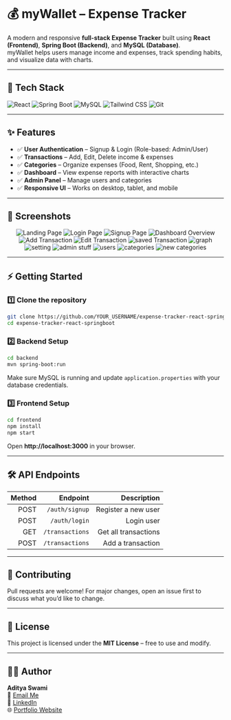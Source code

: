 # 💰 myWallet – Expense Tracker  

A modern and responsive **full-stack Expense Tracker** built using **React (Frontend)**, **Spring Boot (Backend)**, and **MySQL (Database)**.  
myWallet helps users manage income and expenses, track spending habits, and visualize data with charts.

---

## 🚀 Tech Stack  

![React](https://img.shields.io/badge/Frontend-React-blue?logo=react)
![Spring Boot](https://img.shields.io/badge/Backend-Spring%20Boot-green?logo=springboot)
![MySQL](https://img.shields.io/badge/Database-MySQL-orange?logo=mysql)
![Tailwind CSS](https://img.shields.io/badge/UI-TailwindCSS-06B6D4?logo=tailwindcss)
![Git](https://img.shields.io/badge/Version%20Control-Git-black?logo=git)

---

## ✨ Features  

- ✅ **User Authentication** – Signup & Login (Role-based: Admin/User)  
- ✅ **Transactions** – Add, Edit, Delete income & expenses  
- ✅ **Categories** – Organize expenses (Food, Rent, Shopping, etc.)  
- ✅ **Dashboard** – View expense reports with interactive charts  
- ✅ **Admin Panel** – Manage users and categories  
- ✅ **Responsive UI** – Works on desktop, tablet, and mobile  

---

## 📸 Screenshots  

<div align="center">

<img src="./screenshots/01_welcome_page.png.png"  alt="Landing Page" />
<img src="./screenshots/02_login.png.png" alt="Login Page" />
<img src="./screenshots/03_signup.png.png"  alt="Signup Page" />
<img src="./screenshots/04_dashboard.png.png"  alt="Dashboard Overview" />
<img src="./screenshots/05_transactions.png.png" alt="Add Transaction" />
<img src="./screenshots/06_new_transaction.png.png"  alt="Edit Transaction" />
<img src="./screenshots/07_saved_transactions.png.png" alt="saved Transaction" />
<img src="./screenshots/08_statistics.png.png"  alt="graph" />
<img src="./screenshots/09_settings.png.png"  alt="setting" />
<img src="./screenshots/10_admin_stuff.png.png"  alt="admin stuff" />
<img src="./screenshots/11_users.png.png"  alt="users" />
<img src="./screenshots/12_categories.png.png"  alt="categories" />
<img src="./screenshots/13_new_category.png.png" alt="new categories" />

</div>


---

## ⚡ Getting Started  

### 1️⃣ Clone the repository  
```bash
git clone https://github.com/YOUR_USERNAME/expense-tracker-react-springboot.git
cd expense-tracker-react-springboot
```

### 2️⃣ Backend Setup  
```bash
cd backend
mvn spring-boot:run
```
Make sure MySQL is running and update `application.properties` with your database credentials.

### 3️⃣ Frontend Setup  
```bash
cd frontend
npm install
npm start
```
Open **http://localhost:3000** in your browser.

---

## 🛠️ API Endpoints  

| Method | Endpoint             | Description           |
|-------:|---------------------:|----------------------:|
| POST   | `/auth/signup`       | Register a new user   |
| POST   | `/auth/login`        | Login user            |
| GET    | `/transactions`      | Get all transactions  |
| POST   | `/transactions`      | Add a transaction     |

---

## 🤝 Contributing  

Pull requests are welcome! For major changes, open an issue first to discuss what you’d like to change.

---

## 📄 License  

This project is licensed under the **MIT License** – free to use and modify.

---

## 👨‍💻 Author  

**Aditya Swami**  
📧 [Email Me](adityaswami.it@gmail.com)  
🔗 [LinkedIn](https://www.linkedin.com/in/aditya-swami-67b8b7221/)  
🌐 [Portfolio Website](https://portfolioadityas.netlify.app)
